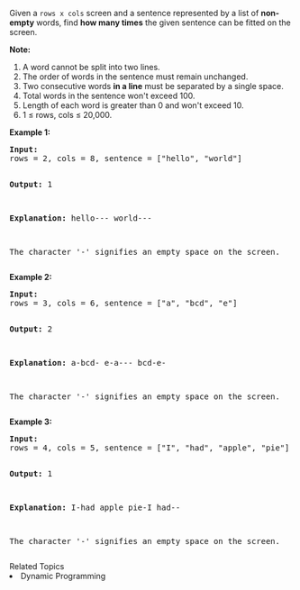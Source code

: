 <p>Given a <code>rows x cols</code> screen and a sentence represented by a list of <b>non-empty</b> words, find <b>how many times</b> the given sentence can be fitted on the screen.
</p>

<p><b>Note:</b>
<ol>
<li>A word cannot be split into two lines.</li>
<li>The order of words in the sentence must remain unchanged.</li>
<li>Two consecutive words <b>in a line</b> must be separated by a single space.</li>
<li>Total words in the sentence won't exceed 100.</li>
<li>Length of each word is greater than 0 and won't exceed 10.</li>
<li>1 &le; rows, cols &le; 20,000.</li>
</ol>
</p>

<p>
<b>Example 1:</b> 
<pre>
<b>Input:</b>
rows = 2, cols = 8, sentence = ["hello", "world"]

<b>Output:</b> 
1

<b>Explanation:</b>
hello---
world---

The character '-' signifies an empty space on the screen.
</pre>
</p>

<p>
<b>Example 2:</b> 
<pre>
<b>Input:</b>
rows = 3, cols = 6, sentence = ["a", "bcd", "e"]

<b>Output:</b> 
2

<b>Explanation:</b>
a-bcd- 
e-a---
bcd-e-

The character '-' signifies an empty space on the screen.
</pre>
</p>

<p>
<b>Example 3:</b> 
<pre>
<b>Input:</b>
rows = 4, cols = 5, sentence = ["I", "had", "apple", "pie"]

<b>Output:</b> 
1

<b>Explanation:</b>
I-had
apple
pie-I
had--

The character '-' signifies an empty space on the screen.
</pre>
</p><div><div>Related Topics</div><div><li>Dynamic Programming</li></div></div>